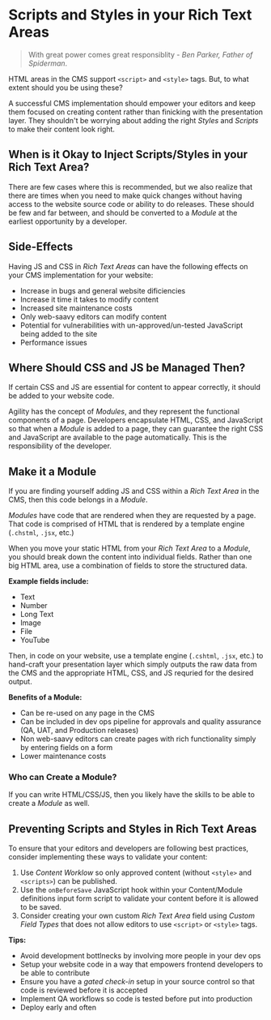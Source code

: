 # Scripts and Styles in your Rich Text Areas

>With great power comes great responsiblity - *Ben Parker, Father of Spiderman*. 

HTML areas in the CMS support `<script>` and `<style>` tags. But, to what extent should you be using these?

A successful CMS implementation should empower your editors and keep them focused on creating content rather than finicking with the presentation layer. They shouldn't be worrying about adding the right *Styles* and *Scripts* to make their content look right.

## When is it Okay to Inject Scripts/Styles in your Rich Text Area?
There are few cases where this is recommended, but we also realize that there are times when you need to make quick changes without having access to the website source code or ability to do releases. These should be few and far between, and should be converted to a *Module* at the earliest opportunity by a developer.


## Side-Effects
Having JS and CSS in *Rich Text Areas* can have the following effects on your CMS implementation for your website:
- Increase in bugs and general website dificiencies
- Increase it time it takes to modify content
- Increased site maintenance costs
- Only web-saavy editors can modify content
- Potential for vulnerabilities with un-approved/un-tested JavaScript being added to the site
- Performance issues


## Where Should CSS and JS be Managed Then?
If certain CSS and JS are essential for content to appear correctly, it should be added to your website code.

Agility has the concept of *Modules*, and they represent the functional components of a page. Developers encapsulate HTML, CSS, and JavaScript so that when a *Module* is added to a page, they can guarantee the right CSS and JavaScript are available to the page automatically. This is the responsibility of the developer.

## Make it a Module
If you are finding yourself adding JS and CSS within a *Rich Text Area* in the CMS, then this code belongs in a *Module*.

*Modules* have code that are rendered when they are requested by a page. That code is comprised of HTML that is rendered by a template engine (`.chstml`, `.jsx`, etc.)

When you move your static HTML from your *Rich Text Area* to a *Module*, you should break down the content into individual fields. Rather than one big HTML area, use a combination of fields to store the structured data.

**Example fields include:**
- Text
- Number
- Long Text
- Image
- File
- YouTube

Then, in code on your website, use a template engine (`.cshtml`, `.jsx`, etc.) to hand-craft your presentation layer which simply outputs the raw data from the CMS and the appropriate HTML, CSS, and JS requried for the desired output.

**Benefits of a Module:**
- Can be re-used on any page in the CMS
- Can be included in dev ops pipeline for approvals and quality assurance (QA, UAT, and Production releases)
- Non web-saavy editors can create pages with rich functionality simply by entering fields on a form
- Lower maintenance costs

### Who can Create a Module?
If you can write HTML/CSS/JS, then you likely have the skills to be able to create a *Module* as well.

## Preventing Scripts and Styles in Rich Text Areas
To ensure that your editors and developers are following best practices, consider implementing these ways to validate your content:

1. Use *Content Worklow* so only approved content (without `<style>` and `<scripts>`) can be published.
2. Use the `onBeforeSave` JavaScript hook within your Content/Module definitions input form script to validate your content before it is allowed to be saved.
3. Consider creating your own custom *Rich Text Area* field using *Custom Field Types* that does not allow editors to use `<script>` or `<style>` tags.

**Tips:**
- Avoid development bottlnecks by involving more people in your dev ops
- Setup your website code in a way that empowers frontend developers to be able to contribute
- Ensure you have a *gated check-in* setup in your source control so that code is reviewed before it is accepted
- Implement QA workflows so code is tested before put into production
- Deploy early and often






